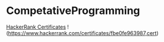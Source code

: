 # CompetativeProgramming

[HackerRank Certificates](https://www.hackerrank.com/certificates/fbe0fe963987)
!(https://www.hackerrank.com/certificates/fbe0fe963987,cert)
